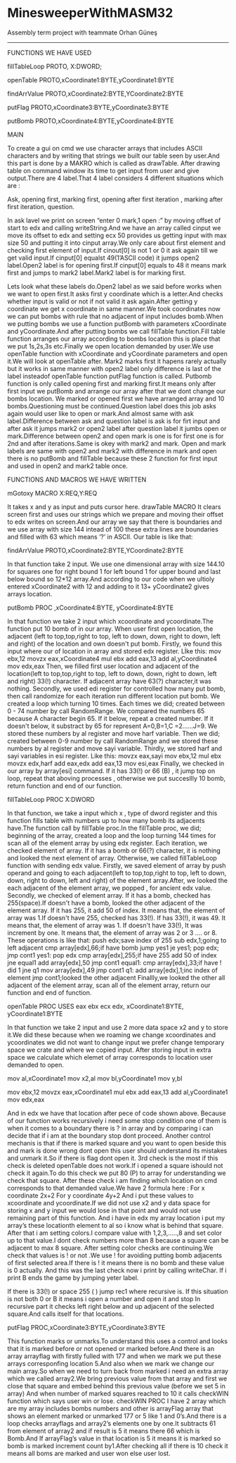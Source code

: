 MinesweeperWithMASM32
=====================

Assembly term project with teammate Orhan Güneş
***********************************************

FUNCTIONS  WE HAVE USED

fillTableLoop PROTO, X:DWORD;

openTable PROTO,xCoordinate1:BYTE,yCoordinate1:BYTE

findArrValue PROTO,xCoordinate2:BYTE,YCoordinate2:BYTE

putFlag PROTO,xCoordinate3:BYTE,yCoordinate3:BYTE

putBomb PROTO,xCoordinate4:BYTE,yCoordinate4:BYTE

MAIN 

To create a gui on cmd we use character arrays that includes ASCII characters and by writing that strings we built our table seen by user.And this part is done by a MAKRO which is called as drawTable.
After drawing table on command window its time to get input from user and give output.There are 4 label.That 4 label considers 4 different situations which are : 

Ask,
opening first,
marking first, 
opening after first iteration ,
marking after first iteration,
question.

In ask lavel we print on screen  “enter 0 mark,1 open :” by moving offset of start to edx and calling writeString.And we have an array called cinput we move its offset to edx and setting ecx 50 provides us getting input with max size 50 and putting it into cinput array.We only care about first element and checking first element of input.If cinout[0] is not 1 or 0 it ask again till we get valid input.If cinput[0] equalst 49(1’ASCII code) it jumps open2 label.Open2 label is for opening first.If cinput[0] equals to 48 it means mark first and jumps to mark2 label.Mark2 label is for marking first.

Lets look what these labels do.Open2 label as we said before works when we want to open first.It asks first y coordinate which is a letter.And checks whether input is valid or not if not valid it ask again.After getting y coordinate we get x coordinate in same manner.We took coordinates now we can put bombs with rule that no adjacent of input includes bomb.When we putting bombs we use a function putBomb with parameters xCoordinate and yCoordinate.And after putting bombs we call fillTable function.Fill table function arranges our array according to bombs location this is place that we put 1s,2s,3s etc.Finally we open location demanded by user.We use openTable function with xCoordinate and yCoordinate parameters and open it.We will look at openTable after.
Mark2 marks first it hapens rarely actually but it works in same manner with open2 label only difference is last of the label insteadof openTable function putFlag function is called.
Putbomb function is only called opening first and marking first.It means only after first input we putBomb and arrange our array after that we dont change our bombs location.
We marked or opened first we have arranged array and 10 bombs.Questioning must be continued.Question label does this job asks again would user like to open or mark.And almost same with ask label.Difference between ask and question label is ask is for firt input and after ask it jumps mark2 or open2 label after question label it jumbs open or mark.Difference between open2 and open mark is one is for first one is for 2nd and after iterations.Same is okey with mark2 and mark.
Open and mark labels are same with open2 and mark2 with difference in mark and open there is no putBomb and fillTable because these 2 function for first input and used in open2 and mark2 table once.

FUNCTIONS AND MACROS WE HAVE WRITTEN



mGotoxy MACRO X:REQ,Y:REQ



It takes x and y as input and puts cursor here.
drawTable MACRO
It clears screen first and uses our strings which we prepare and moving their offset to edx writes on screen.And our array we say that there is boundaries and we use array with size 144 intead of 100 these extra lines are boundaries and filled with 63 which means ‘?’ in ASCII. Our table is like that:





findArrValue PROTO,xCoordinate2:BYTE,YCoordinate2:BYTE



In that function take 2 input. We use one dimensional array with size 144.10 for squares one for right bound 1 for left bound 1 for upper bound and last below bound so 12*12 array.And according to our code when we ultioly entered xCoordinate2 with 12 and adding to it 13+ yCoordinate2 gives arrays location.



putBomb PROC ,xCoordinate4:BYTE, yCoordinate4:BYTE



In that function we take 2 input which xcoordinate and ycoordinate.The function put 10 bomb of in our array. When user  first open location, the adjacent  (left to top,top,right to top, left to down, down, right to down, left and right)  of the location and own doesn't  put bomb.
Firstly, we found this input where our of location in array and stored edx register.  Lİke this:
mov ebx,12
movzx eax,xCoordinate4
mul ebx
add eax,13
add al,yCoordinate4
mov edx,eax
Then, we filled first user location and adjacent of the location(left to top,top,right to top, left to down, down, right to down, left and right)  33(!) character. If adjacent array have 63(?) character,it was nothing.
Secondly, we used edi register for controlled how many put bomb, then call randomize for each  iteration run different location put bomb. We created a loop which turning 10 times. Each times we did;  created  between 0 - 74  number  by call RandomRange. We compared the numbers 65 because A character begin 65. If it  below, repeat a created number. If it doesn't below, it substract by 65 for represent A=0,B=1,C =2......J=9. We stored these numbers by al register and move harf variable.  Then we did; created between 0-9 number by call RandomRange and we stored these numbers by al register and move sayi variable.
Thirdly, we stored harf and sayi  variables in esi register. Like this:
movzx eax,sayi
mov ebx,12
mul ebx
movzx edx,harf
add eax,edx
add eax,13
mov esi,eax
Finally, we checked in our array by array[esi] command. If it has 33(!) or 66 (B) , it  jump  top on loop, repeat that aboving processes , otherwise we put succesllly 10 bomb, return function  and end of our function.



fillTableLoop PROC X:DWORD



In that functıon, we take a input which x , type of dword register and this function fills table with numbers up to how many bomb its adjacents have.The function call by fillTable proc.In the fillTable proc, we did; beginning of the array,  created a loop and the loop turning 144 times for scan all of the element array by using edx register.  Each iteration, we checked element of array. If it has a bomb or 66(?) character, it is nothing and looked the next element of array. Otherwise, we called fillTableLoop function with  sending edx value.
Firstly, we saved element of array  by push operand and going to each  adjacent(left to top,top,right to top, left to down, down, right to down, left and right) of the element array.After, we looked the each adjacent of the element array, we popped , for ancient edx value.
Secondly, we checked of element array. If it has a bomb, checked has 255(space).If doesn't have a bomb, looked the other adjacent of the element array. If it has 255, it add 50 of index. It means that, the element of array was 1.If doesn't have 255, checked has 33(!). If has 33(!), it was 49. It means that, the element of array was 1. If doesn't have 33(!), It was increment by one. It means that, the element of array was 2 or 3 .... or 8. These operations is like that:
push edx;save index of 255
	sub edx,1;going to left adjacent
	cmp array[edx],66;if have bomb jump yes1
	je yes1;
	pop edx;
	jmp cont1
	yes1:
		pop edx
		cmp array[edx],255;if have 255 add 50 of index  
		jne equal1 
		add array[edx],50
		jmp cont1
		equal1:
			cmp array[edx],33;if have ! did 1 
			jne q1
			mov array[edx],49
			jmp cont1
			q1:
				add array[edx],1;inc index of element
				jmp cont1;looked the other adjacent
Finallly,we  looked the other all  adjacent of the element array, scan all of the element array, return our function and end of function.



openTable PROC USES eax ebx ecx edx, xCoordinate1:BYTE, yCoordinate1:BYTE



In that function we take 2 input and use 2 more data space x2 and y to store it.We did these because when we roaming we change xcoordinates and ycoordinates we did not want to change input we prefer change temporary space we crate and where we copied input.
After storing input in extra space we calculate which elemet of array corresponds to location user demanded to open.
	
mov al,xCoordinate1
mov x2,al
mov bl,yCoordinate1
mov y,bl
	  
mov ebx,12
movzx eax,xCoordinate1
mul ebx
add eax,13
add al,yCoordinate1
mov edx,eax

And in edx we have that location after pece of code shown above.
Because of our function works recursively i need some stop condition one of them is when it comes to a boundary there is ? in array and by comparing i can decide that if i am at the boundary stop dont proceed.
Another control mechanis is that if there is marked square and you want to open beside this and mark is done wrong dont open this user should understand its mistakes and unmark it.So if there is flag dont open it.
3rd check is the most if this check is deleted openTable does not work.If i opened a square ishould not check it again.To do this check we put 80 (P)  to array for understanding we check that square.
After these check i am finding which location on cmd corresponds to that demanded value.We have 2 formula here :
For x coordinate 
2x+2
For y coordinate
4y+2
And i put these values to xcoordinate and ycoordinate.If we did not use x2 and y data space for storing x and y input we would lose in that point and would not use remaining part of this function.
And i have in edx my array location i put my array’s these locationth element to al so i know what is behind that square.
After that i am setting colors.I compare value with 1,2,3,.....,8 and set color up to that value.I dont check numbers more than 8 because a square can be adjacent to max 8 square.
After setting color checks are continuing.We check that values is ! or not .We use ! for avoiding putting bomb adjacents of first selected area.If there is ! it means there is no bomb and these value is 0 actually.
And this was the last check now i print by calling writeChar.
If i print B ends the game by jumping yeter label.

If there is 33(!) or space 255 ( ) jump rec1 where recursive is.
If this situation is not both 0 or B it means i open a number and open it and stop
In recursive part it checks left right below and up adjacent of the selected square.And calls itself for that locations.



putFlag PROC,xCoordinate3:BYTE,yCoordinate3:BYTE



This function marks or unmarks.To understand this uses a control and looks that it is marked before or not opened or marked before.And there is an array arrayflag with firstly fulled with 177 and when we mark we put these arrays corresponfing location 5.And also when we mark we change our main array.So when we need to turn back from marked i need an extra array which we called array2.We bring previous value from that array and first we close that square and embed behind this previous value (before we set 5 in array)
And when number of marked squares reached to 10 it calls checkWIN function which says user win or lose.
checkWIN PROC
I have 2 array which are my array includes bombs numbers and other is arrayFlag array that shows an element marked or unmarked 177 or 5 like 1 and 0’s.And there is a loop checks arrayflags and array2’s elements one by one.It subtracts 61 from element of array2 and if result is 5 it means there 66 which is Bomb.And If arrayFlag’s value in that location is 5 it means it is marked so bomb is marked increment count by1.After checking all if there is 10 check it means all boms are  marked and user won else user lost. 

